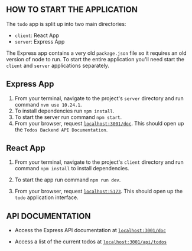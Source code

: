 ## HOW TO START THE APPLICATION

The `todo` app is split up into two main directories:

- `client`: React App
- `server`: Express App

The Express app contains a very old `package.json` file so it requires an old version of node to run. To start the entire application you'll need start the `client` and `server` applications separately.

## Express App

1. From your terminal, navigate to the project's `server` directory and run command `nvm use 10.24.1`.
2. To install dependencies run `npm install`.
3. To start the server run command `npm start`.
4. From your browser, request [`localhost:3001/doc`](http://localhost:3001/doc). This should open up the `Todos Backend API Documentation`.

## React App

1. From your terminal, navigate to the project's `client` directory and run command `npm install` to install dependencies.

2. To start the app run command `npm run dev`.

3. From your browser, request [`localhost:5173`](http://localhost:5173/). This should open up the `todo` application interface.

## API DOCUMENTATION

- Access the Express API documentation at [`localhost:3001/doc`](http://localhost:3001/doc/)

- Access a list of the current todos at [`localhost:3001/api/todos`](http://localhost:3001/api/todos)
